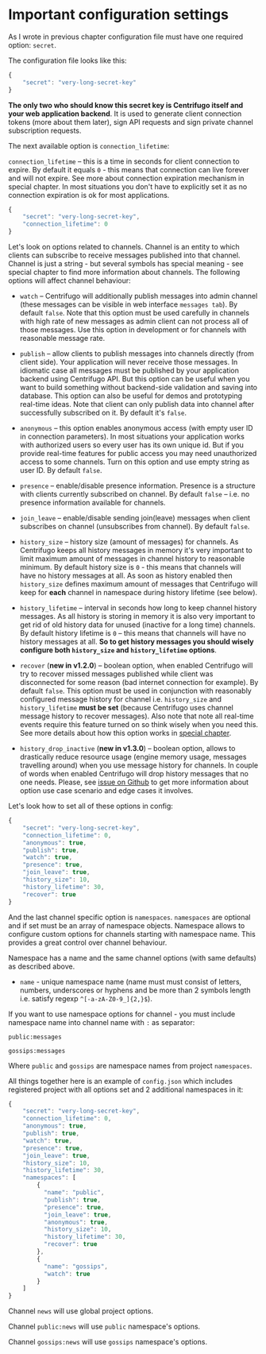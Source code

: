 # Important configuration settings

As I wrote in previous chapter configuration file must have one required option: `secret`.

The configuration file looks like this:

```javascript
{
    "secret": "very-long-secret-key"
}
```

**The only two who should know this secret key is Centrifugo itself and your web application
backend**. It is used to generate client connection tokens (more about them later), sign API
requests and sign private channel subscription requests.

The next available option is `connection_lifetime`:

`connection_lifetime` – this is a time in seconds for client connection to expire. By default it equals `0` - this means that connection can live forever and will not expire. See more about connection expiration mechanism in special chapter. In most situations you don't have to explicitly set it as no connection expiration is ok for most applications.

```javascript
{
    "secret": "very-long-secret-key",
    "connection_lifetime": 0
}
```

Let's look on options related to channels. Channel is an entity to which clients can subscribe to receive messages published into that channel. Channel is just a string - but several symbols has special meaning - see special chapter to find more information about channels. The following options will affect channel behaviour:

* `watch` – Centrifugo will additionally publish messages into admin channel (these messages can be visible in web interface `messages tab`). By default `false`. Note that this option must be used carefully in channels with high rate of new messages as admin client can not process all of those messages. Use this option in development or for channels with reasonable message rate.

* `publish` – allow clients to publish messages into channels directly (from client side). Your application will never receive those messages. In idiomatic case all messages must be published by your application backend using Centrifugo API. But this option can be useful when you want to build something without backend-side validation and saving into database. This option can also be useful for demos and prototyping real-time ideas. Note that client can only publish data into channel after successfully subscribed on it. By default it's `false`.

* `anonymous` – this option enables anonymous access (with empty user ID in connection parameters). In most situations your application works with authorized users so every user has its own unique id. But if you provide real-time features for public access you may need unauthorized access to some channels. Turn on this option and use empty string as user ID. By default `false`.

* `presence` – enable/disable presence information. Presence is a structure with clients currently subscribed on channel. By default `false` – i.e. no presence information available for channels.

* `join_leave` – enable/disable sending join(leave) messages when client subscribes on channel (unsubscribes from channel). By default `false`.

* `history_size` – history size (amount of messages) for channels. As Centrifugo keeps all history messages in memory it's very important to limit maximum amount of messages in channel history to reasonable minimum. By default history size is `0` - this means that channels will have no history messages at all. As soon as history enabled then `history_size` defines maximum amount of messages that Centrifugo will keep for **each** channel in namespace during history lifetime (see below).

* `history_lifetime` – interval in seconds how long to keep channel history messages. As all history is storing in memory it is also very important to get rid of old history data for unused (inactive for a long time) channels. By default history lifetime is `0` – this means that channels will have no history messages at all. **So to get history messages you should wisely configure both `history_size` and `history_lifetime` options**.

* `recover` (**new in v1.2.0**) – boolean option, when enabled Centrifugo will try to recover missed messages published while client was disconnected for some reason (bad internet connection for example). By default `false`. This option must be used in conjunction with reasonably configured message history for channel i.e. `history_size` and `history_lifetime` **must be set** (because Centrifugo uses channel message history to recover messages). Also note that note all real-time events require this feature turned on so think wisely when you need this. See more details about how this option works in [special chapter](recover.md).

* `history_drop_inactive` (**new in v1.3.0**) – boolean option, allows to drastically reduce resource usage (engine memory usage, messages travelling around) when you use message history for channels. In couple of words when enabled Centrifugo will drop history messages that no one needs. Please, see [issue on Github](https://github.com/centrifugal/centrifugo/issues/50) to get more information about option use case scenario and edge cases it involves.

Let's look how to set all of these options in config:

```javascript
{
    "secret": "very-long-secret-key",
    "connection_lifetime": 0,
    "anonymous": true,
    "publish": true,
    "watch": true,
    "presence": true,
    "join_leave": true,
    "history_size": 10,
    "history_lifetime": 30,
    "recover": true
}
```

And the last channel specific option is `namespaces`. `namespaces` are optional and if set must be an array of namespace objects. Namespace allows to configure custom options for channels starting with namespace name. This provides a great control over channel behaviour.

Namespace has a name and the same channel options (with same defaults) as described above.

* `name` - unique namespace name (name must must consist of letters, numbers, underscores or hyphens and be more than 2 symbols length i.e. satisfy regexp `^[-a-zA-Z0-9_]{2,}$`).

If you want to use namespace options for channel - you must include namespace name into
channel name with `:` as separator:

`public:messages`

`gossips:messages`

Where `public` and `gossips` are namespace names from project `namespaces`.

All things together here is an example of `config.json` which includes registered project with all options set and 2 additional namespaces in it:

```javascript
{
    "secret": "very-long-secret-key",
    "connection_lifetime": 0,
    "anonymous": true,
    "publish": true,
    "watch": true,
    "presence": true,
    "join_leave": true,
    "history_size": 10,
    "history_lifetime": 30,
    "namespaces": [
        {
          "name": "public",
          "publish": true,
          "presence": true,
          "join_leave": true,
          "anonymous": true,
          "history_size": 10,
          "history_lifetime": 30,
          "recover": true
        },
        {
          "name": "gossips",
          "watch": true
        }
    ]
}
```

Channel `news` will use global project options.

Channel `public:news` will use `public` namespace's options.

Channel `gossips:news` will use `gossips` namespace's options.
